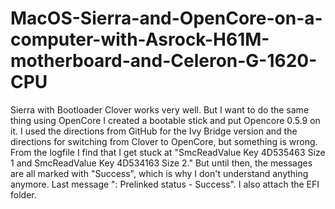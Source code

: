 # MacOS-Sierra-and-OpenCore-on-a-computer-with-Asrock-H61M-motherboard-and-Celeron-G-1620-CPU
Sierra with Bootloader Clover works very well. But I want to do the same thing using OpenCore
I created a bootable stick and put Opencore 0.5.9 on it.
I used the directions from GitHub for the Ivy Bridge version and the directions for switching from Clover to OpenCore, but something is wrong. From the logfile I find that I get stuck at "SmcReadValue Key 4D535463 Size 1 and SmcReadValue Key 4D534163 Size 2." But until then, the messages are all marked with "Success", which is why I don't understand anything anymore.
Last message ": Prelinked status - Success". I also attach the EFI folder.
